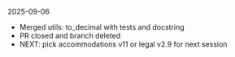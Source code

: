 2025-09-06
- Merged utils: to_decimal with tests and docstring
- PR closed and branch deleted
- NEXT: pick accommodations v11 or legal v2.9 for next session
